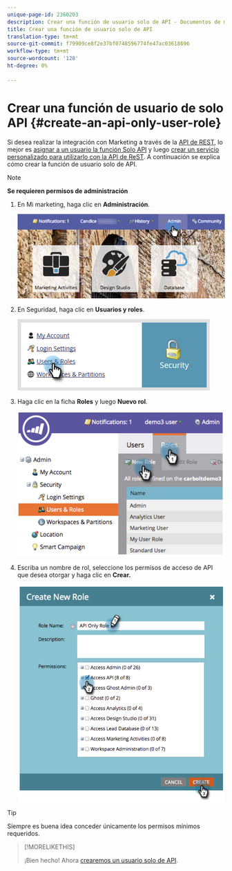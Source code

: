 ```yaml
---
unique-page-id: 2360203
description: Crear una función de usuario solo de API - Documentos de marketing - Documentación del producto
title: Crear una función de usuario solo de API
translation-type: tm+mt
source-git-commit: f79909ce8f2e37bf0748596774fe47ac03618696
workflow-type: tm+mt
source-wordcount: '128'
ht-degree: 0%

---
```



# Crear una función de usuario de solo API {#create-an-api-only-user-role}

Si desea realizar la integración con Marketing a través de la [API de REST](https://developers.marketo.com/documentation/rest/), lo mejor es [asignar a un usuario la función Solo API](/help/marketo/product-docs/administration/users-and-roles/create-an-api-only-user.md) y luego [crear un servicio personalizado para utilizarlo con la API de ReST](/help/marketo/product-docs/administration/additional-integrations/create-a-custom-service-for-use-with-rest-api.md). A continuación se explica cómo crear la función de usuario solo de API.

>[!NOTE]
>
>**Se requieren permisos de administración**

1. En Mi marketing, haga clic en **Administración**.

   ![](assets/adminhand-1.png)

1. En Seguridad, haga clic en **Usuarios y roles**.

   ![](assets/two.png)

1. Haga clic en la ficha **Roles** y luego **Nuevo rol**.

   ![](assets/image2014-9-16-13-3a47-3a12.png)

1. Escriba un nombre de rol, seleccione los permisos de acceso de API que desea otorgar y haga clic en **Crear.**

   ![](assets/image2014-9-16-13-3a47-3a36.png)

>[!TIP]
>
>Siempre es buena idea conceder únicamente los permisos mínimos requeridos.

>[!MORELIKETHIS]
>
>¡Bien hecho! Ahora [crearemos un usuario solo de API](/help/marketo/product-docs/administration/users-and-roles/create-an-api-only-user-role.md).
